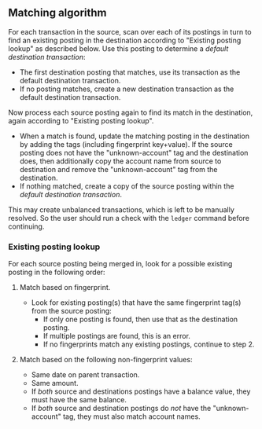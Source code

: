 ## Matching algorithm

For each transaction in the source, scan over each of its postings in turn to
find an existing posting in the destination according to "Existing posting
lookup" as described below. Use this posting to determine a *default
destination transaction*:

*   The first destination posting that matches, use its transaction as the
    default destination transaction.
*   If no posting matches, create a new destination transaction as the default
    destination transaction.

Now process each source posting again to find its match in the destination,
again according to "Existing posting lookup".

*   When a match is found, update the matching posting in the destination by
    adding the tags (including fingerprint key+value). If the source posting
    does not have the "unknown-account" tag and the destination does, then
    additionally copy the account name from source to destination and remove
    the "unknown-account" tag from the destination.
*   If nothing matched, create a copy of the source posting within the *default
    destination transaction*.

This may create unbalanced transactions, which is left to be manually resolved.
So the user should run a check with the `ledger` command before continuing.

### Existing posting lookup

For each source posting being merged in, look for a possible existing posting
in the following order:

1.  Match based on fingerprint.

    *   Look for existing posting(s) that have the same fingerprint tag(s) from
        the source posting:
        *   If only one posting is found, then use that as the destination
            posting.
        *   If multiple postings are found, this is an error.
        *   If no fingerprints match any existing postings, continue to step 2.

2. Match based on the following non-fingerprint values:

    *   Same date on parent transaction.
    *   Same amount.
    *   If *both* source and destinations postings have a balance value, they
        must have the same balance.
    *   If *both* source and destination postings do *not* have the
        "unknown-account" tag, they must also match account names.
